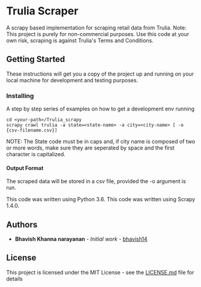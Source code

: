 # Trulia Scraper
A scrapy based implementation for scraping retail data from Trulia.
Note: This project is purely for non-commercial purposes. Use this code at your own risk, scraping is against Trulia's Terms and Conditions.

## Getting Started

These instructions will get you a copy of the project up and running on your local machine for development and testing purposes.

### Installing

A step by step series of examples on how to get a development env running

```
cd <your-path>/Trulia_scrapy
scrapy crawl trulia -a state=<state-name> -a city=<city-name> [ -o {csv-filename.csv}]
```

NOTE: The State code must be in caps and, if city name is composed of two or more words, make sure they are seperated by space and the first character is capitalized.
    
#### Output Format
The scraped data will be stored in a csv file, provided the -o argument is run.

This code was written using Python 3.6.
This code was written using Scrapy 1.4.0.

## Authors

* **Bhavish Khanna narayanan** - *Initial work* - [bhavish14](https://github.com/bhavish14)

## License

This project is licensed under the MIT License - see the [LICENSE.md](LICENSE.md) file for details


